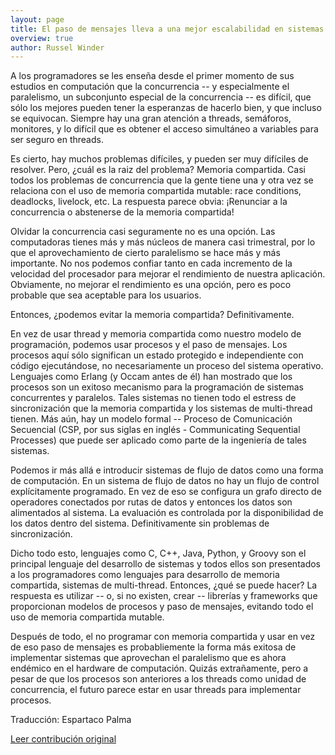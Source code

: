 ```yaml
---
layout: page
title: El paso de mensajes lleva a una mejor escalabilidad en sistemas paralelos
overview: true
author: Russel Winder
---
```


A los programadores se les enseña desde el primer momento de sus estudios en computación que la concurrencia -- y especialmente el paralelismo, un subconjunto especial de la concurrencia -- es difícil, que sólo los mejores pueden tener la esperanzas de hacerlo bien, y que incluso se equivocan. Siempre hay una gran atención a threads, semáforos, monitores, y lo difícil que es obtener el acceso simultáneo a variables para ser seguro en threads.

Es cierto, hay muchos problemas difíciles, y pueden ser muy difíciles de resolver. Pero, ¿cuál es la raiz del problema? Memoria compartida. Casi todos los problemas de concurrencia que la gente tiene una y otra vez se relaciona con el uso de memoria compartida mutable: race conditions, deadlocks, livelock, etc. La respuesta parece obvia: ¡Renunciar a la concurrencia o abstenerse de la memoria compartida!

Olvidar la concurrencia casi seguramente no es una opción. Las computadoras tienes más y más núcleos de manera casi trimestral, por lo que el aprovechamiento de cierto paralelismo se hace más y más importante. No nos podemos confiar tanto en cada incremento de la velocidad del procesador para mejorar el rendimiento de nuestra aplicación. Obviamente, no mejorar el rendimiento es una opción, pero es poco probable que sea aceptable para los usuarios.

Entonces, ¿podemos evitar la memoria compartida? Definitivamente.

En vez de usar thread y memoria compartida como nuestro modelo de programación, podemos usar procesos y el paso de mensajes. Los procesos aquí sólo significan un estado protegido e independiente con código ejecutándose, no necesariamente un proceso del sistema operativo. Lenguajes como Erlang (y Occam antes de él) han mostrado que los procesos son un exitoso mecanismo para la programación de sistemas concurrentes y paralelos. Tales sistemas no tienen todo el estress de sincronización que la memoria compartida y los sistemas de multi-thread tienen. Más aún, hay un modelo formal -- Proceso de Comunicación Secuencial (CSP, por sus siglas en inglés - Communicating Sequential Processes) que puede ser aplicado como parte de la ingeniería de tales sistemas.

Podemos ir más allá e introducir sistemas de flujo de datos como una forma de computación. En un sistema de flujo de datos no hay un flujo de control explícitamente programado. En vez de eso se configura un grafo directo de operadores conectados por rutas de datos y entonces los datos son alimentados al sistema. La evaluación es controlada por la disponibilidad de los datos dentro del sistema. Definitivamente sin problemas de sincronización.

Dicho todo esto, lenguajes como C, C++, Java, Python, y Groovy son el principal lenguaje del desarrollo de sistemas y todos ellos son presentados a los programadores como lenguajes para desarrollo de memoria compartida, sistemas de multi-thread. Entonces, ¿qué se puede hacer? La respuesta es utilizar -- o, si no existen, crear -- librerías y frameworks que proporcionan modelos de procesos y paso de mensajes, evitando todo el uso de memoria compartida mutable.

Después de todo, el no programar con memoria compartida y usar en vez de eso paso de mensajes es probabliemente la forma más exitosa de implementar sistemas que aprovechan el paralelismo que es ahora endémico en el hardware de computación. Quizás extrañamente, pero a pesar de que los procesos son anteriores a los threads como unidad de concurrencia, el futuro parece estar en usar threads para implementar procesos.


Traducción: Espartaco Palma

[Leer contribución original](http://programmer.97things.oreilly.com/wiki/index.php/Message_Passing_Leads_to_Better_Scalability_in_Parallel_Systems)
